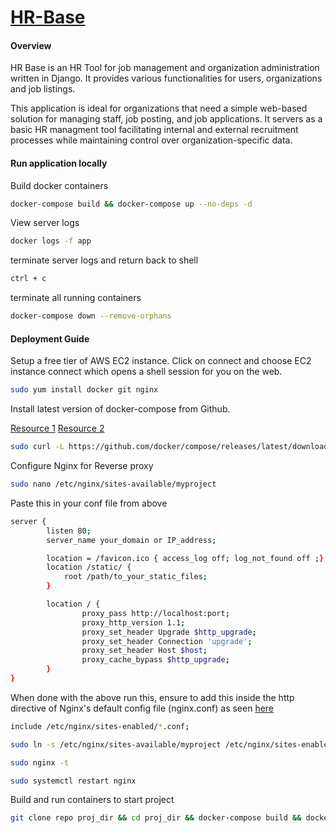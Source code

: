 # [HR-Base](http://54.153.2.29/swagger/)

#### Overview
HR Base is an HR Tool for job management and organization administration written in Django. It provides various functionalities for users, organizations and job listings.

This application is ideal for organizations that need a simple web-based solution for managing staff, job posting, and job applications. It servers as a basic HR managment tool facilitating internal and external recruitment processes while maintaining control over organization-specific data.

#### Run application locally

Build docker containers
```bash
docker-compose build && docker-compose up --no-deps -d 
```

View server logs
```bash
docker logs -f app
```

terminate server logs and return back to shell
```bash
ctrl + c
```

terminate all running containers
```bash
docker-compose down --remove-orphans 
```

#### Deployment Guide
Setup a free tier of AWS EC2 instance. Click on connect and choose EC2 instance connect which opens a shell session for you on the web.

```bash
sudo yum install docker git nginx
```

Install latest version of docker-compose from Github.

[Resource 1](https://stackoverflow.com/questions/63708035/installing-docker-compose-on-amazon-ec2-linux-2-9kb-docker-compose-file)
[Resource 2](https://gist.github.com/npearce/6f3c7826c7499587f00957fee62f8ee9)
```bash
sudo curl -L https://github.com/docker/compose/releases/latest/download/docker-compose-$(uname -s)-$(uname -m) -o /usr/local/bin/docker-compose
```

Configure Nginx for Reverse proxy
```bash
sudo nano /etc/nginx/sites-available/myproject
```

Paste this in your conf file from above
```bash
server {
        listen 80;
        server_name your_domain or IP_address;

        location = /favicon.ico { access_log off; log_not_found off ;}
        location /static/ {
            root /path/to_your_static_files;
        }

        location / {
                proxy_pass http://localhost:port;
                proxy_http_version 1.1;
                proxy_set_header Upgrade $http_upgrade;
                proxy_set_header Connection 'upgrade';
                proxy_set_header Host $host;
                proxy_cache_bypass $http_upgrade;
        }
}
```

When done with the above run this, ensure to add this inside the http directive 
of Nginx's default config file (nginx.conf) as seen 
[here](https://github.com/Nextafari/HR-Base/blob/main/Screenshot_2024-09-03_at_18.50.22.png)
```bash
include /etc/nginx/sites-enabled/*.conf;
```

```bash
sudo ln -s /etc/nginx/sites-available/myproject /etc/nginx/sites-enabled
```

```bash
sudo nginx -t
```

```bash
sudo systemctl restart nginx
```

Build and run containers to start project
```bash
git clone repo proj_dir && cd proj_dir && docker-compose build && docker-compose up --no-deps -d
```
